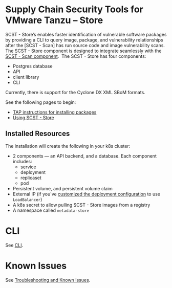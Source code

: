 # Supply Chain Security Tools for VMware Tanzu – Store

SCST - Store’s enables faster identification of vulnerable software packages by providing a CLI to query image, package, and vulnerability relationships after the [SCST - Scan] has run source code and image vulnerability scans.
​
The SCST - Store component is designed to integrate seamlessly with the [SCST - Scan component](../scst-scan/overview.md). 
​
The SCST - Store has four components:

* Postgres database
* API
* client library
* CLI

Currently, there is support for the Cyclone DX XML SBoM formats.

See the following pages to begin:

* [TAP instructions for installing packages](../install.md#install-scst-store)
* [Using SCST - Store](using_metadata_store.md)

## Installed Resources

The installation will create the following in your k8s cluster:

* 2 components — an API backend, and a database. Each component includes:
    * service
    * deployment
    * replicaset
    * pod
* Persistent volume, and persistent volume claim
* External IP (if you've [customized the deployment configuration](../install.md#install-scst-store) to use `LoadBalancer`)
* A k8s secret to allow pulling SCST - Store images from a registry
* A namespace called `metadata-store`

# CLI

See [CLI](cli.md).

# Known Issues

See [Troubleshooting and Known Issues](known_issues.md).
